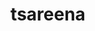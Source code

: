 ---
id: 763
title: tsareena
types: [grass]
image: https://raw.githubusercontent.com/PokeAPI/sprites/master/sprites/pokemon/763.png
---